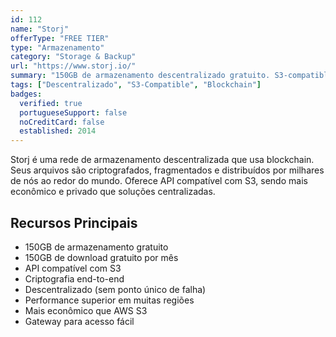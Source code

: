 ```yaml
---
id: 112
name: "Storj"
offerType: "FREE TIER"
type: "Armazenamento"
category: "Storage & Backup"
url: "https://www.storj.io/"
summary: "150GB de armazenamento descentralizado gratuito. S3-compatible com criptografia end-to-end."
tags: ["Descentralizado", "S3-Compatible", "Blockchain"]
badges:
  verified: true
  portugueseSupport: false
  noCreditCard: false
  established: 2014
---
```


Storj é uma rede de armazenamento descentralizada que usa blockchain. Seus arquivos são criptografados, fragmentados e distribuídos por milhares de nós ao redor do mundo. Oferece API compatível com S3, sendo mais econômico e privado que soluções centralizadas.

## Recursos Principais

- 150GB de armazenamento gratuito
- 150GB de download gratuito por mês
- API compatível com S3
- Criptografia end-to-end
- Descentralizado (sem ponto único de falha)
- Performance superior em muitas regiões
- Mais econômico que AWS S3
- Gateway para acesso fácil

